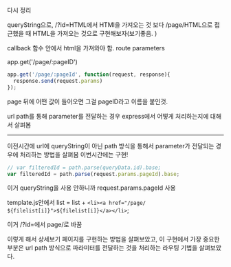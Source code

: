 다시 정리

queryString으로, /?id=HTML에서 HTMl을 가져오는 것 보다
/page/HTML으로 접근했을 때 HTML을 가져오는 것으로 구현해보자(보기좋음. )

callback 함수 안에서 html을 가져와야 함.
route parameters

app.get('/page/:pageID')
```js
app.get('/page/:pageId', function(request, response){
  response.send(request.params)
});
```
page 뒤에 어떤 값이 들어오면 그걸 pageID라고 이름을 붙인것.

url path를 통해 parameter를 전달하는 경우 express에서 어떻게 처리하는지에 대해서 살펴봄

---

이전시간에 url에 queryString이 아닌 path 방식을 통해서 parameter가 전달되는 경우에 처리하는 방법을 살펴봄
이번시간에는 구현!
```js
// var filteredId = path.parse(queryData.id).base;
var filteredId = path.parse(request.params.pageId).base;
```
이거 queryString을 사용 안하니까 request.params.pageId 사용

template.js안에서 
      list = list + `<li><a href="/page/ ${filelist[i]}">${filelist[i]}</a></li>`;

이거 /?id=에서 page/로 바꿈

이렇게 해서 상세보기 페이지를 구현하는 방법을 살펴보았고, 이 구현에서 가장 중요한 부분은 url path 방식으로 파라미터를 전달하는 것을 처리하는 라우팅 기법을 살펴보았다.